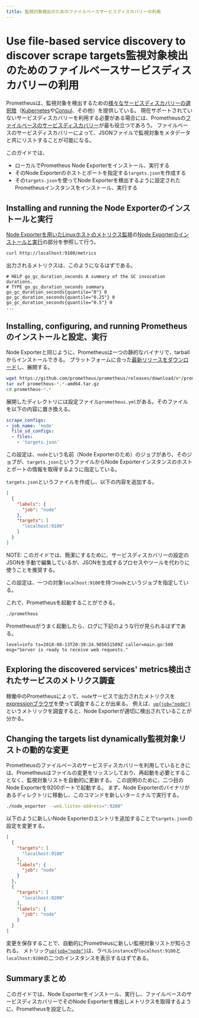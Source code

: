 ```yaml
---
title: 監視対象検出のためのファイルベースサービスディスカバリーの利用
---
```


# <span class="anchor-text-supplement">Use file-based service discovery to discover scrape targets</span>監視対象検出のためのファイルベースサービスディスカバリーの利用

Prometheusは、監視対象を検出するための[様々なサービスディスカバリーの選択肢](https://github.com/prometheus/prometheus/tree/master/discovery)（[Kubernetes](/ja/docs/prometheus/latest/configuration/configuration/#<kubernetes_sd_config>)や[Consul](/ja/docs/prometheus/latest/configuration/configuration/#<consul_sd_config>)、その他）を提供している。
現在サポートされていないサービスディスカバリーを利用する必要がある場合には、Prometheusの[ファイルベースのサービスディスカバリー](/ja/docs/prometheus/latest/configuration/configuration/#<file_sd_config>)が最も役立つであろう。
ファイルベースのサービスディスカバリーによって、JSONファイルで監視対象をメタデータと共にリストすることが可能になる。

このガイドでは、

* ローカルでPrometheus Node Exporterをインストール、実行する
* そのNode Exporterのホストとポートを指定する`targets.json`を作成する
* その`targets.json`を使ってNode Exporterを検出するように設定されたPrometheusインスタンスをインストール、実行する

## <span class="anchor-text-supplement">Installing and running the </span>Node Exporterのインストールと実行

[Node Exporterを用いたLinuxホストのメトリクス監視](../node-exporter)の[Node Exporterのインストールと実行](../node-exporter#installing-and-running-the-node-exporter)の部分を参照して行う。

```bash
curl http://localhost:9100/metrics
```

出力されるメトリクスは、このようになるはずである。

```
# HELP go_gc_duration_seconds A summary of the GC invocation durations.
# TYPE go_gc_duration_seconds summary
go_gc_duration_seconds{quantile="0"} 0
go_gc_duration_seconds{quantile="0.25"} 0
go_gc_duration_seconds{quantile="0.5"} 0
...
```

## <span class="anchor-text-supplement">Installing, configuring, and running </span>Prometheusのインストールと設定、実行

Node Exporterと同じように、Prometheusは一つの静的なバイナリで、tarballからインストールできる。
プラットフォームに合った[最新リリースをダウンロード](/download#prometheus)し、展開する。

```bash
wget https://github.com/prometheus/prometheus/releases/download/v*/prometheus-*.*-amd64.tar.gz
tar xvf prometheus-*.*-amd64.tar.gz
cd prometheus-*.*
```

展開したディレクトリには設定ファイル`prometheus.yml`がある。そのファイルを以下の内容に置き換える。

```yaml
scrape_configs:
- job_name: 'node'
  file_sd_configs:
  - files:
    - 'targets.json'
```

この設定は、`node`という名前（Node Exporterのため）のジョブがあり、そのジョブが、`targets.json`というファイルからNode Exporterインスタンスのホストとポートの情報を取得するように指定している。

`targets.json`というファイルを作成し、以下の内容を追加する。

```json
[
  {
    "labels": {
      "job": "node"
    },
    "targets": [
      "localhost:9100"
    ]
  }
]
```

NOTE: このガイドでは、簡潔にするために、サービスディスカバリーの設定のJSONを手動で編集しているが、JSONを生成するプロセスやツールを代わりに使うことを推奨する。

この設定は、一つの対象`localhost:9100`を持つ`node`というジョブを指定している。

これで、Prometheusを起動することができる。

```bash
./prometheus
```

Prometheusがうまく起動したら、ログに下記のような行が見られるはずである。

```
level=info ts=2018-08-13T20:39:24.905651509Z caller=main.go:500 msg="Server is ready to receive web requests."
```

## <span class="anchor-text-supplement">Exploring the discovered services' metrics</span>検出されたサービスのメトリクス調査

稼働中のPrometheusによって、`node`サービスで出力されたメトリクスを[expressionブラウザ](/ja/docs/visualization/browser)を使って調査することが出来る。
例えば、[`up{job="node"}`](http://localhost:9090/graph?g0.range_input=1h&g0.expr=up%7Bjob%3D%22node%22%7D&g0.tab=1)というメトリックを調査すると、Node Exporterが適切に検出されていることが分かる。

## <span class="anchor-text-supplement">Changing the targets list dynamically</span>監視対象リストの動的な変更

Prometheusのファイルベースのサービスディスカバリーを利用しているときには、Prometheusはファイルの変更をリッスンしており、再起動を必要とすることなく、監視対象リストを自動的に更新する。
この説明のために、二つ目のNode Exporterを9200ポートで起動する。
まず、Node Exporterのバイナリがあるディレクトリに移動し、このコマンドを新しいターミナルで実行する。

```bash
./node_exporter --web.listen-address=":9200"
```

以下のように新しいNode Exporterのエントリを追加することで`targets.json`の設定を変更する。

```json
[
  {
    "targets": [
      "localhost:9100"
    ],
    "labels": {
      "job": "node"
    }
  },
  {
    "targets": [
      "localhost:9200"
    ],
    "labels": {
      "job": "node"
    }
  }
]
```

変更を保存することで、自動的にPrometheusに新しい監視対象リストが知らされる。
メトリック[`up{job="node"}`](http://localhost:9090/graph?g0.range_input=1h&g0.expr=up%7Bjob%3D%22node%22%7D&g0.tab=1)は、ラベル`instance`が`localhost:9100`と`localhost:9200`の二つのインスタンスを表示するはずである。

## <span class="anchor-text-supplement">Summary</span>まとめ

このガイドでは、Node Exporterをインストール、実行し、ファイルベースのサービスディスカバリーでそのNode Exporterを検出しメトリクスを取得するように、Prometheusを設定した。
